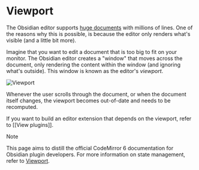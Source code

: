# Viewport

The Obsidian editor supports [huge documents](https://codemirror.net/examples/million/) with millions of lines. One of the reasons why this is possible, is because the editor only renders what's visible (and a little bit more).

Imagine that you want to edit a document that is too big to fit on your monitor. The Obsidian editor creates a "window" that moves across the document, only rendering the content within the window (and ignoring what's outside). This window is known as the editor's _viewport_.

![Viewport](viewport.svg)

Whenever the user scrolls through the document, or when the document itself changes, the viewport becomes out-of-date and needs to be recomputed.

If you want to build an editor extension that depends on the viewport, refer to [[View plugins]].

> [!note]
> This page aims to distill the official CodeMirror 6 documentation for Obsidian plugin developers. For more information on state management, refer to [Viewport](https://codemirror.net/docs/guide/#viewport).
